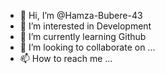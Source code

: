 - 👋 Hi, I’m @Hamza-Bubere-43
- 👀 I’m interested in Development
- 🌱 I’m currently learning Github
- 💞️ I’m looking to collaborate on ...
- 📫 How to reach me ...

<!---
Hamza-Bubere-43/Hamza-Bubere-43 is a ✨ special ✨ repository because its `README.md` (this file) appears on your GitHub profile.
You can click the Preview link to take a look at your changes.
--->
